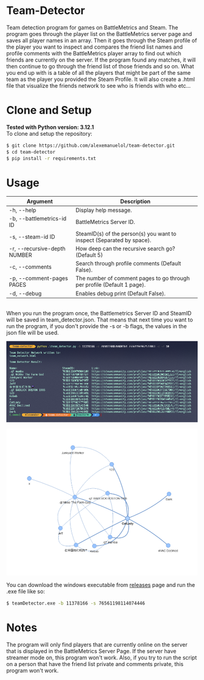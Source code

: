 # Team-Detector
Team detection program for games on BattleMetrics and Steam. The program goes through the player list on the
BattleMetrics server page and saves all player names in an array. Then it goes through the Steam profile of the player
you want to inspect and compares the friend list names and profile comments with the BattleMetrics player array to
find out which friends are currently on the server. If the program found any matches, it will then continue to go
through the friend list of those friends and so on. What you end up with is a table of all the players that might be
part of the same team as the player you provided the Steam Profile. It will also create a .html file that visualize the
friends network to see who is friends with who etc...

# Clone and Setup
**Tested with Python version: 3.12.1**
<br>
To clone and setup the repository:
```bash
$ git clone https://github.com/alexemanuelol/team-detector.git
$ cd team-detector
$ pip install -r requirements.txt
```

# Usage

| Argument                      | Description                                                               |
|-------------------------------|---------------------------------------------------------------------------|
| -h, --help                    | Display help message.                                                     |
| -b, --battlemetrics-id ID     | BattleMetrics Server ID.                                                  |
| -s, --steam-id ID             | SteamID(s) of the person(s) you want to inspect (Separated by space).     |
| -r, --recursive-depth NUMBER  | How deep can the recursive search go? (Default 5)                         |
| -c, --comments                | Search through profile comments (Default False).                          |
| -p, --comment-pages PAGES     | The number of comment pages to go through per profile (Default 1 page).   |
| -d, --debug                   | Enables debug print (Default False).                                      |

<br>
When you run the program once, the Battlemetrics Server ID and SteamID will be saved in team_detector.json. That means that next time you want to run the program, if you don't provide the -s or -b flags, the values in the json file will be used.

![Image of the command output for a Rust Server](images/command_image.png)

![Image of the network](images/network_image.png)

You can download the windows executable from [releases](https://github.com/alexemanuelol/team-detector/releases) page and run the .exe file like so:

```bash
$ teamDetector.exe -b 11378166 -s 76561198114074446
```

# Notes
The program will only find players that are currently online on the server that is displayed in the BattleMetrics Server Page. If the server have streamer mode on, this program won't work. Also, if you try to run the script on a person that have the friend list private and comments private, this program won't work.
